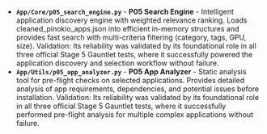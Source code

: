 *   **`App/Core/p05_search_engine.py`** - **P05 Search Engine** - Intelligent application discovery engine with weighted relevance ranking. Loads cleaned_pinokio_apps.json into efficient in-memory structures and provides fast search with multi-criteria filtering (category, tags, GPU, size). Validation: Its reliability was validated by its foundational role in all three official Stage 5 Gauntlet tests, where it successfully powered the application discovery and selection workflow without failure.
*   **`App/Utils/p05_app_analyzer.py`** - **P05 App Analyzer** - Static analysis tool for pre-flight checks on selected applications. Provides detailed analysis of app requirements, dependencies, and potential issues before installation. Validation: Its reliability was validated by its foundational role in all three official Stage 5 Gauntlet tests, where it successfully performed pre-flight analysis for multiple complex applications without failure.